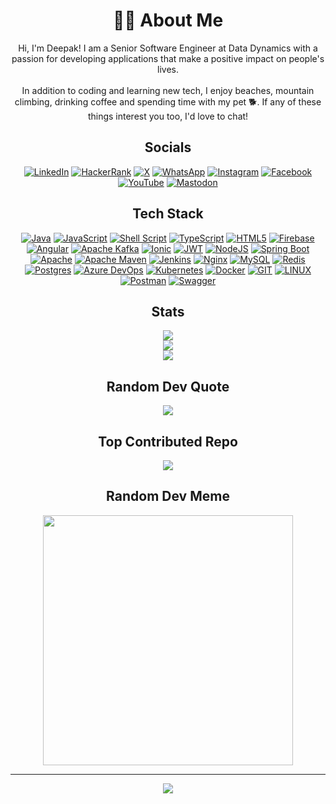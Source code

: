 <div align="center">

# 🧑‍💻 About Me
Hi, I'm Deepak! I am a Senior Software Engineer at Data Dynamics with a passion for developing applications that make a positive impact on people's lives.<br><br>In addition to coding and learning new tech, I enjoy beaches, mountain climbing, drinking coffee and spending time with my pet 🐕. If any of these things interest you too, I'd love to chat!

## Socials
[![LinkedIn](https://img.shields.io/badge/LinkedIn-%230077B5.svg?logo=linkedin&logoColor=white)](https://github.com/pranalisav) [![HackerRank](https://img.shields.io/badge/-HackerRank-%23023112?&logo=hackerrank&logoColor=white)](https://www.hackerrank.com/deepakdaneva) [![X](https://img.shields.io/badge/X-%231DA1F2.svg?logo=x&logoColor=white)](https://x.com/deepakdaneva) [![WhatsApp](https://img.shields.io/badge/-WhatsApp-%23128C7E?&logo=whatsapp&logoColor=white)](https://api.whatsapp.com/send?phone=919001122688&text=Hi%20%F0%9F%91%8B) [![Instagram](https://img.shields.io/badge/Instagram-%23E4405F.svg?logo=Instagram&logoColor=white)](https://instagram.com/deepakdaneva) [![Facebook](https://img.shields.io/badge/Facebook-%231877F2.svg?logo=Facebook&logoColor=white)](https://facebook.com/deepakdaneva) [![YouTube](https://img.shields.io/badge/YouTube-%23FF0000.svg?logo=YouTube&logoColor=white)](https://youtube.com/@deepakdaneva) [![Mastodon](https://img.shields.io/badge/-Mastodon-%232B90D9?&logo=mastodon&logoColor=white)](https://mastodon.social/@deepakdaneva) 

## Tech Stack
[![Java](https://img.shields.io/badge/java-%23ED8B00.svg?style=plastic&logo=openjdk&logoColor=white)](https://www.java.com) [![JavaScript](https://img.shields.io/badge/javascript-%23323330.svg?style=plastic&logo=javascript&logoColor=%23F7DF1E)]() [![Shell Script](https://img.shields.io/badge/shell_script-%23121011.svg?style=plastic&logo=gnu-bash&logoColor=white)]() [![TypeScript](https://img.shields.io/badge/typescript-%23007ACC.svg?style=plastic&logo=typescript&logoColor=white)](https://www.typescriptlang.org) [![HTML5](https://img.shields.io/badge/html5-%23E34F26.svg?style=plastic&logo=html5&logoColor=white)]() [![Firebase](https://img.shields.io/badge/firebase-%23039BE5.svg?style=plastic&logo=firebase)](https://firebase.google.com) [![Angular](https://img.shields.io/badge/angular-%23DD0031.svg?style=plastic&logo=angular&logoColor=white)](https://angular.io) [![Apache Kafka](https://img.shields.io/badge/apache%20kafka-000?style=plastic&logo=apachekafka)](https://kafka.apache.org) [![Ionic](https://img.shields.io/badge/ionic-%233880FF.svg?style=plastic&logo=Ionic&logoColor=white)](https://ionicframework.com) [![JWT](https://img.shields.io/badge/jwt-black?style=plastic&logo=JSON%20web%20tokens)](https://jwt.io) [![NodeJS](https://img.shields.io/badge/node.js-6DA55F?style=plastic&logo=node.js&logoColor=white)](https://nodejs.org) [![Spring Boot](https://img.shields.io/badge/springboot-%236DB33F.svg?style=plastic&logo=springboot&logoColor=white)](https://spring.io/projects/spring-boot) [![Apache](https://img.shields.io/badge/apache-%23D42029.svg?style=plastic&logo=apache&logoColor=white)](https://httpd.apache.org) [![Apache Maven](https://img.shields.io/badge/apache%20maven-C71A36?style=plastic&logo=Apache%20Maven&logoColor=white)](https://maven.apache.org) [![Jenkins](https://img.shields.io/badge/jenkins-%232C5263.svg?style=plastic&logo=jenkins&logoColor=white)](https://www.jenkins.io) [![Nginx](https://img.shields.io/badge/nginx-%23009639.svg?style=plastic&logo=nginx&logoColor=white)](https://www.nginx.com) [![MySQL](https://img.shields.io/badge/mysql-%2300000f.svg?style=plastic&logo=mysql&logoColor=white)](https://www.mysql.com) [![Redis](https://img.shields.io/badge/redis-%23DD0031.svg?style=plastic&logo=redis&logoColor=white)](https://redis.io) [![Postgres](https://img.shields.io/badge/postgres-%23316192.svg?style=plastic&logo=postgresql&logoColor=white)](https://www.postgresql.org) [![Azure DevOps](https://img.shields.io/badge/azure%20devops-0078D7.svg?style=plastic&logo=azuredevops&logoColor=white&color=%230078D7)](https://azure.microsoft.com/en-in/products/devops) [![Kubernetes](https://img.shields.io/badge/kubernetes-%23326ce5.svg?style=plastic&logo=kubernetes&logoColor=white)](https://kubernetes.io) [![Docker](https://img.shields.io/badge/docker-%230db7ed.svg?style=plastic&logo=docker&logoColor=white)](https://www.docker.com) [![GIT](https://img.shields.io/badge/git-fc6d26?style=plastic&logo=git&logoColor=white)](https://git-scm.com) [![LINUX](https://img.shields.io/badge/linux-FCC624?style=plastic&logo=linux&logoColor=black)]() [![Postman](https://img.shields.io/badge/postman-FF6C37?style=plastic&logo=postman&logoColor=white)](https://www.postman.com) [![Swagger](https://img.shields.io/badge/-swagger-%23clojure?style=plastic&logo=swagger&logoColor=white)](https://swagger.io)

## Stats
<img src="https://github-readme-stats.vercel.app/api?username=deepakdaneva&theme=dark&hide_border=true&include_all_commits=false&count_private=false"><br>
<img src="https://github-readme-streak-stats.herokuapp.com/?user=deepakdaneva&theme=dark&hide_border=true"><br>
<img src="https://github-readme-stats.vercel.app/api/top-langs/?username=deepakdaneva&theme=dark&hide_border=true&include_all_commits=false&count_private=false&layout=compact">

## Random Dev Quote
<img src="https://quotes-github-readme.vercel.app/api?type=horizontal&theme=dark">

## Top Contributed Repo
<img src="https://github-contributor-stats.vercel.app/api?username=deepakdaneva&limit=5&theme=dark&combine_all_yearly_contributions=true">

## Random Dev Meme
<img src="https://randommeme-five.vercel.app" style="height: 400px;"/>

---
![](https://visitcount.itsvg.in/api?id=deepakdaneva&icon=5&color=12)
</dev>
